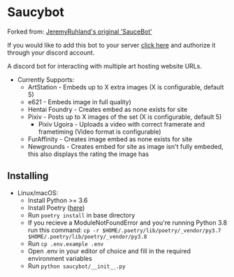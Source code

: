 Saucybot
========

Forked from: [JeremyRuhland's original 'SauceBot'](https://github.com/JeremyRuhland/saucebot-discord)

If you would like to add this bot to your server [click here](https://discordapp.com/api/oauth2/authorize?client_id=647368715742216193&permissions=388096&scope=bot) and authorize it through your discord account.

A discord bot for interacting with multiple art hosting website URLs.

* Currently Supports:
  * ArtStation - Embeds up to X extra images (X is configurable, default 5)
  * e621  - Embeds image in full quality)
  * Hentai Foundry - Creates embed as none exists for site
  * Pixiv - Posts up to X images of the set (X is configurable, default 5)
    * Pixiv Ugoira - Uploads a video with correct framerate and frametiming (Video format is configurable)
  * FurAffinity - Creates image embed as none exists for site
  * Newgrounds - Creates embed for site as image isn't fully embeded, this also displays the rating the image has

Installing
----------

* Linux/macOS:
  * Install Python >= 3.6
  * Install Poetry ([here](https://poetry.eustace.io/docs/]))
  * Run ```poetry install``` in base directory
  * If you recieve a ModuleNotFoundError and you're running Python 3.8 run this command: ```cp -r $HOME/.poetry/lib/poetry/_vendor/py3.7 $HOME/.poetry/lib/poetry/_vendor/py3.8```
  * Run ```cp .env.example .env```
  * Open .env in your editor of choice and fill in the required environment variables
  * Run ```python saucybot/__init__.py```
